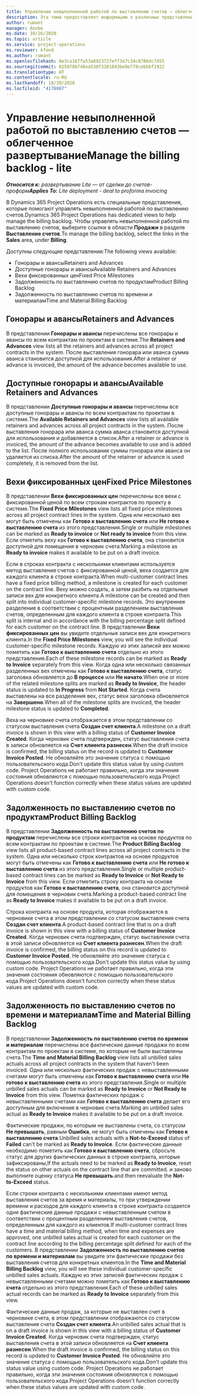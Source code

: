 ```yaml
---
title: Управление невыполненной работой по выставлению счетов — облегченное развертывание
description: Эта тема предоставляет информацию о различных представлениях, доступных для использования при управлении невыполненной работой по выставлению счетов.
author: rumant
manager: Annbe
ms.date: 10/26/2020
ms.topic: article
ms.service: project-operations
ms.reviewer: kfend
ms.author: rumant
ms.openlocfilehash: 0e3ca167fa53a6923727eff3e7c34c8706dc7455
ms.sourcegitcommit: 625878bf48ea530f3381843be0e778cebbbf1922
ms.translationtype: HT
ms.contentlocale: ru-RU
ms.lasthandoff: 10/30/2020
ms.locfileid: "4176987"
---
```

# <a name="manage-the-billing-backlog---lite"></a><span data-ttu-id="f5e96-103">Управление невыполненной работой по выставлению счетов — облегченное развертывание</span><span class="sxs-lookup"><span data-stu-id="f5e96-103">Manage the billing backlog - lite</span></span>

<span data-ttu-id="f5e96-104">_**Относится к:** развертывание Lite — от сделки до счетов-проформ_</span><span class="sxs-lookup"><span data-stu-id="f5e96-104">_**Applies To:** Lite deployment - deal to proforma invoicing_</span></span>

<span data-ttu-id="f5e96-105">В Dynamics 365 Project Operations есть специальные представления, которые помогают управлять невыполненной работой по выставлению счетов.</span><span class="sxs-lookup"><span data-stu-id="f5e96-105">Dynamics 365 Project Operations has dedicated views to help manage the billing backlog.</span></span> <span data-ttu-id="f5e96-106">Чтобы управлять невыполненной работой по выставлению счетов, выберите ссылки в области **Продажи** в разделе **Выставление счетов**.</span><span class="sxs-lookup"><span data-stu-id="f5e96-106">To manage the billing backlog, select the links in the **Sales** area, under **Billing**.</span></span> 

<span data-ttu-id="f5e96-107">Доступны следующие представления:</span><span class="sxs-lookup"><span data-stu-id="f5e96-107">The following views available:</span></span>

- <span data-ttu-id="f5e96-108">Гонорары и авансы</span><span class="sxs-lookup"><span data-stu-id="f5e96-108">Retainers and Advances</span></span>
- <span data-ttu-id="f5e96-109">Доступные гонорары и авансы</span><span class="sxs-lookup"><span data-stu-id="f5e96-109">Available Retainers and Advances</span></span>
- <span data-ttu-id="f5e96-110">Вехи фиксированных цен</span><span class="sxs-lookup"><span data-stu-id="f5e96-110">Fixed Price Milestones</span></span>
- <span data-ttu-id="f5e96-111">Задолженность по выставлению счетов по продуктам</span><span class="sxs-lookup"><span data-stu-id="f5e96-111">Product Billing Backlog</span></span>
- <span data-ttu-id="f5e96-112">Задолженность по выставлению счетов по времени и материалам</span><span class="sxs-lookup"><span data-stu-id="f5e96-112">Time and Material Billing Backlog</span></span>

## <a name="retainers-and-advances"></a><span data-ttu-id="f5e96-113">Гонорары и авансы</span><span class="sxs-lookup"><span data-stu-id="f5e96-113">Retainers and Advances</span></span>

<span data-ttu-id="f5e96-114">В представлении **Гонорары и авансы** перечислены все гонорары и авансы по всем контрактам по проектам в системе.</span><span class="sxs-lookup"><span data-stu-id="f5e96-114">The **Retainers and Advances** view lists all the retainers and advances across all project contracts in the system.</span></span> <span data-ttu-id="f5e96-115">После выставления гонорара или аванса сумма аванса становится доступной для использования.</span><span class="sxs-lookup"><span data-stu-id="f5e96-115">After a retainer or advance is invoiced, the amount of the advance becomes available to use.</span></span>

## <a name="available-retainers-and-advances"></a><span data-ttu-id="f5e96-116">Доступные гонорары и авансы</span><span class="sxs-lookup"><span data-stu-id="f5e96-116">Available Retainers and Advances</span></span>

<span data-ttu-id="f5e96-117">В представлении **Доступные гонорары и авансы** перечислены все доступные гонорары и авансы по всем контрактам по проектам в системе.</span><span class="sxs-lookup"><span data-stu-id="f5e96-117">The **Available Retainers and Advances** view lists all available retainers and advances across all project contracts in the system.</span></span> <span data-ttu-id="f5e96-118">После выставления гонорара или аванса сумма аванса становится доступной для использования и добавляется в список.</span><span class="sxs-lookup"><span data-stu-id="f5e96-118">After a retainer or advance is invoiced, the amount of the advance becomes available to use and is added to the list.</span></span> <span data-ttu-id="f5e96-119">После полного использования суммы гонорара или аванса он удаляется из списка.</span><span class="sxs-lookup"><span data-stu-id="f5e96-119">After the amount of the retainer or advance is used completely, it is removed from the list.</span></span>

## <a name="fixed-price-milestones"></a><span data-ttu-id="f5e96-120">Вехи фиксированных цен</span><span class="sxs-lookup"><span data-stu-id="f5e96-120">Fixed Price Milestones</span></span>

<span data-ttu-id="f5e96-121">В представлении **Вехи фиксированных цен** перечислены все вехи с фиксированной ценой по всем строкам контрактов по проекту в системе.</span><span class="sxs-lookup"><span data-stu-id="f5e96-121">The **Fixed Price Milestones** view lists all fixed price milestones across all project contract lines in the system.</span></span> <span data-ttu-id="f5e96-122">Одна или несколько вех могут быть отмечены как **Готово к выставлению счета** или **Не готово к выставлению счета** из этого представления.</span><span class="sxs-lookup"><span data-stu-id="f5e96-122">Single or multiple milestones can be marked as **Ready to invoice** or **Not ready to invoice** from this view.</span></span> <span data-ttu-id="f5e96-123">Если отметить веху как **Готово к выставлению счета**, она становится доступной для помещения в черновик счета.</span><span class="sxs-lookup"><span data-stu-id="f5e96-123">Marking a milestone as **Ready to invoice** makes it available to be put on a draft invoice.</span></span>

<span data-ttu-id="f5e96-124">Если в строках контракта с несколькими клиентами используется метод выставления счетов с фиксированной ценой, веха создается для каждого клиента в строке контракта.</span><span class="sxs-lookup"><span data-stu-id="f5e96-124">When multi-customer contract lines have a fixed price billing method, a milestone is created for each customer on the contract line.</span></span> <span data-ttu-id="f5e96-125">Веху можно создать, а затем разбить на отдельные записи вех для конкретного клиента.</span><span class="sxs-lookup"><span data-stu-id="f5e96-125">A milestone can be created and then split into individual customer-specific milestone records.</span></span> <span data-ttu-id="f5e96-126">Это внутреннее разделение в соответствии с процентным разделением выставления счетов, определенным для каждого клиента в строке контракта.</span><span class="sxs-lookup"><span data-stu-id="f5e96-126">This split is internal and in accordance with the billing percentage split defined for each customer on the contract line.</span></span> <span data-ttu-id="f5e96-127">В представлении **Вехи фиксированных цен** вы увидите отдельные записи вех для конкретного клиента.</span><span class="sxs-lookup"><span data-stu-id="f5e96-127">In the **Fixed Price Milestones** view, you will see the individual customer-specific milestone records.</span></span> <span data-ttu-id="f5e96-128">Каждую из этих записей вех можно пометить как **Готово к выставлению счета** отдельно из этого представления.</span><span class="sxs-lookup"><span data-stu-id="f5e96-128">Each of these milestone records can be marked as **Ready to Invoice** separately from this view.</span></span> <span data-ttu-id="f5e96-129">Когда одна или несколько связанных разделенных вех отмечены как **Готово к выставлению счета**, статус заголовка обновляется до **В процессе** или **Не начато**.</span><span class="sxs-lookup"><span data-stu-id="f5e96-129">When one or more of the related milestone splits are marked as **Ready to Invoice**, the header status is updated to **In Progress** from **Not Started**.</span></span> <span data-ttu-id="f5e96-130">Когда счета выставлены на все разделения вех, статус вехи заголовка обновляется на **Завершено**.</span><span class="sxs-lookup"><span data-stu-id="f5e96-130">When all of the milestone splits are invoiced, the header milestone status is updated to **Completed**.</span></span>

<span data-ttu-id="f5e96-131">Веха на черновике счета отображается в этом представлении со статусом выставления счета **Создан счет клиента**.</span><span class="sxs-lookup"><span data-stu-id="f5e96-131">A milestone on a draft invoice is shown in this view with a billing status of **Customer Invoice Created**.</span></span> <span data-ttu-id="f5e96-132">Когда черновик счета подтвержден, статус выставления счета в записи обновляется на **Счет клиента разнесен**.</span><span class="sxs-lookup"><span data-stu-id="f5e96-132">When the draft invoice is confirmed, the billing status on the record is updated to **Customer Invoice Posted**.</span></span> <span data-ttu-id="f5e96-133">Не обновляйте это значение статуса с помощью пользовательского кода.</span><span class="sxs-lookup"><span data-stu-id="f5e96-133">Don't update this status value by using custom code.</span></span> <span data-ttu-id="f5e96-134">Project Operations не работает правильно, когда эти значения состояния обновляются с помощью пользовательского кода.</span><span class="sxs-lookup"><span data-stu-id="f5e96-134">Project Operations doesn't function correctly when these status values are updated with custom code.</span></span>

## <a name="product-billing-backlog"></a><span data-ttu-id="f5e96-135">Задолженность по выставлению счетов по продуктам</span><span class="sxs-lookup"><span data-stu-id="f5e96-135">Product Billing Backlog</span></span>

<span data-ttu-id="f5e96-136">В представлении **Задолженность по выставлению счетов по продуктам** перечислены все строки контрактов на основе продуктов по всем контрактам по проектам в системе.</span><span class="sxs-lookup"><span data-stu-id="f5e96-136">The **Product Billing Backlog** view lists all product-based contract lines across all project contracts in the system.</span></span> <span data-ttu-id="f5e96-137">Одна или несколько строк контрактов на основе продуктов могут быть отмечены как **Готово к выставлению счета** или **Не готово к выставлению счета** из этого представления.</span><span class="sxs-lookup"><span data-stu-id="f5e96-137">Single or multiple product-based contract lines can be marked as **Ready to Invoice** or **Not Ready to Invoice** from this view.</span></span> <span data-ttu-id="f5e96-138">Если отметить строку контракта на основе продуктов как **Готово к выставлению счета**, она становится доступной для помещения в черновик счета.</span><span class="sxs-lookup"><span data-stu-id="f5e96-138">Marking a product-based contract line as **Ready to Invoice** makes it available to be put on a draft invoice.</span></span>

<span data-ttu-id="f5e96-139">Строка контракта на основе продукта, которая отображается в черновике счета в этом представлении со статусом выставления счета **Создан счет клиента**.</span><span class="sxs-lookup"><span data-stu-id="f5e96-139">A product-based contract line that is on a draft invoice is shown in this view with a billing status of **Customer Invoice Created**.</span></span> <span data-ttu-id="f5e96-140">Когда черновик счета подтвержден, статус выставления счета в этой записи обновляется на **Счет клиента разнесен**.</span><span class="sxs-lookup"><span data-stu-id="f5e96-140">When the draft invoice is confirmed, the billing status on this record is updated to **Customer Invoice Posted**.</span></span> <span data-ttu-id="f5e96-141">Не обновляйте это значение статуса с помощью пользовательского кода.</span><span class="sxs-lookup"><span data-stu-id="f5e96-141">Don't update this status value by using custom code.</span></span> <span data-ttu-id="f5e96-142">Project Operations не работает правильно, когда эти значения состояния обновляются с помощью пользовательского кода.</span><span class="sxs-lookup"><span data-stu-id="f5e96-142">Project Operations doesn't function correctly when these status values are updated with custom code.</span></span>

## <a name="time-and-material-billing-backlog"></a><span data-ttu-id="f5e96-143">Задолженность по выставлению счетов по времени и материалам</span><span class="sxs-lookup"><span data-stu-id="f5e96-143">Time and Material Billing Backlog</span></span>

<span data-ttu-id="f5e96-144">В представлении **Задолженность по выставлению счетов по времени и материалам** перечислены все фактические данные продажи по всем контрактам по проектам в системе, по которым не были выставлены счета.</span><span class="sxs-lookup"><span data-stu-id="f5e96-144">The **Time and Material Billing Backlog** view lists all unbilled sales actuals across all project contracts in the system that haven't been invoiced.</span></span> <span data-ttu-id="f5e96-145">Одна или несколько фактических продаж с невыставленными счетами могут быть отмечены как **Готово к выставлению счета** или **Не готово к выставлению счета** из этого представления.</span><span class="sxs-lookup"><span data-stu-id="f5e96-145">Single or multiple unbilled sales actuals can be marked as **Ready to Invoice** or **Not Ready to Invoice** from this view.</span></span> <span data-ttu-id="f5e96-146">Пометка фактических продаж с невыставленными счетами как **Готово к выставлению счета** делает его доступным для включения в черновик счета.</span><span class="sxs-lookup"><span data-stu-id="f5e96-146">Marking an unbilled sales actual as **Ready to Invoice** makes it available to be put on a draft invoice.</span></span>

<span data-ttu-id="f5e96-147">Фактические продажи, по которым не выставлены счета, со статусом **Не превышать**, равным **Ошибка**, не могут быть отмечены как **Готово к выставлению счета**.</span><span class="sxs-lookup"><span data-stu-id="f5e96-147">Unbilled sales actuals with a **Not-to-Exceed** status of **Failed** can't be marked as **Ready to Invoice**.</span></span> <span data-ttu-id="f5e96-148">Если фактические данные необходимо пометить как **Готово к выставлению счета**, сбросьте статус для других фактических данных в строке контракта, которые зафиксированы,</span><span class="sxs-lookup"><span data-stu-id="f5e96-148">If the actuals need to be marked as **Ready to Invoice**, reset the status on other actuals on the contract line that are committed.</span></span> <span data-ttu-id="f5e96-149">и заново выполните оценку статуса **Не превышать**.</span><span class="sxs-lookup"><span data-stu-id="f5e96-149">and then reevaluate the **Not-to-Exceed** status.</span></span>

<span data-ttu-id="f5e96-150">Если строки контракта с несколькими клиентами имеют метод выставления счетов за время и материалы, то при утверждении времени и расходов для каждого клиента в строке контракта создается одни фактические данные продажи с невыставленным счетом в соответствии с процентным разделением выставления счетов, определенным для каждого из клиентов.</span><span class="sxs-lookup"><span data-stu-id="f5e96-150">If multi-customer contract lines have a time and material billing method, when time and expenses are approved, one unbilled sales actual is created for each customer on the contract line according to the billing percentage split defined for each of the customers.</span></span> <span data-ttu-id="f5e96-151">В представлении **Задолженность по выставлению счетов по времени и материалам** вы увидите эти фактические продажи без выставления счетов для конкретных клиентов.</span><span class="sxs-lookup"><span data-stu-id="f5e96-151">In the **Time and Material Billing Backlog** view, you will see these individual customer-specific unbilled sales actuals.</span></span> <span data-ttu-id="f5e96-152">Каждую из этих записей фактических продаж с невыставленными счетами можно пометить как **Готово к выставлению счета** отдельно из этого представления.</span><span class="sxs-lookup"><span data-stu-id="f5e96-152">Each of these unbilled sales actual records can be marked as **Ready to Invoice** separately from this view.</span></span>

<span data-ttu-id="f5e96-153">Фактические данные продаж, за которые не выставлен счет в черновике счета, в этом представлении отображаются со статусом выставления счета **Создан счет клиента**.</span><span class="sxs-lookup"><span data-stu-id="f5e96-153">An unbilled sales actual that is on a draft invoice is shown in this view with a billing status of **Customer Invoice Created**.</span></span> <span data-ttu-id="f5e96-154">Когда черновик счета подтвержден, статус выставления счета в этой записи обновляется на **Счет клиента разнесен**.</span><span class="sxs-lookup"><span data-stu-id="f5e96-154">When the draft invoice is confirmed, the billing status on this record is updated to **Customer Invoice Posted**.</span></span> <span data-ttu-id="f5e96-155">Не обновляйте это значение статуса с помощью пользовательского кода.</span><span class="sxs-lookup"><span data-stu-id="f5e96-155">Don't update this status value using custom code.</span></span> <span data-ttu-id="f5e96-156">Project Operations не работает правильно, когда эти значения состояния обновляются с помощью пользовательского кода.</span><span class="sxs-lookup"><span data-stu-id="f5e96-156">Project Operations doesn't function correctly when these status values are updated with custom code.</span></span>
